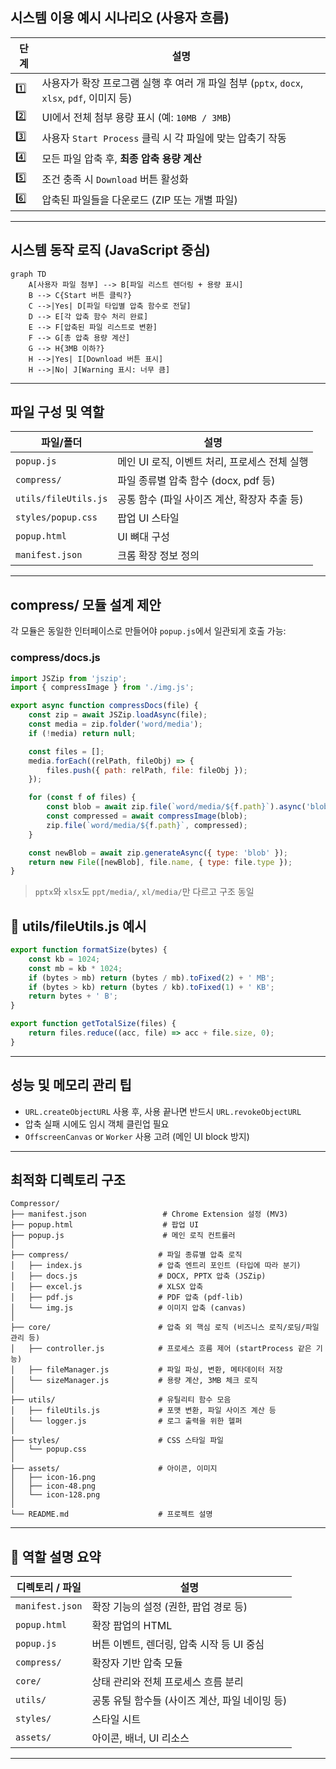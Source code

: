 

## 시스템 이용 예시 시나리오 (사용자 흐름)

| 단계  | 설명                                                                  |
| --- | ------------------------------------------------------------------- |
| 1️⃣ | 사용자가 확장 프로그램 실행 후 여러 개 파일 첨부 (`pptx`, `docx`, `xlsx`, `pdf`, 이미지 등) |
| 2️⃣ | UI에서 전체 첨부 용량 표시 (예: `10MB / 3MB`)                                  |
| 3️⃣ | 사용자 `Start Process` 클릭 시 각 파일에 맞는 압축기 작동                            |
| 4️⃣ | 모든 파일 압축 후, **최종 압축 용량 계산**                                         |
| 5️⃣ | 조건 충족 시 `Download` 버튼 활성화                                           |
| 6️⃣ | 압축된 파일들을 다운로드 (ZIP 또는 개별 파일)                                        |

---

## 시스템 동작 로직 (JavaScript 중심)

```mermaid
graph TD
    A[사용자 파일 첨부] --> B[파일 리스트 렌더링 + 용량 표시]
    B --> C{Start 버튼 클릭?}
    C -->|Yes| D[파일 타입별 압축 함수로 전달]
    D --> E[각 압축 함수 처리 완료]
    E --> F[압축된 파일 리스트로 변환]
    F --> G[총 압축 용량 계산]
    G --> H{3MB 이하?}
    H -->|Yes| I[Download 버튼 표시]
    H -->|No| J[Warning 표시: 너무 큼]
```

---

## 파일 구성 및 역할

| 파일/폴더                | 설명                           |
| -------------------- | ---------------------------- |
| `popup.js`           | 메인 UI 로직, 이벤트 처리, 프로세스 전체 실행 |
| `compress/`          | 파일 종류별 압축 함수 (docx, pdf 등)   |
| `utils/fileUtils.js` | 공통 함수 (파일 사이즈 계산, 확장자 추출 등)  |
| `styles/popup.css`   | 팝업 UI 스타일                    |
| `popup.html`         | UI 뼈대 구성                     |
| `manifest.json`      | 크롬 확장 정보 정의                  |

---

## compress/ 모듈 설계 제안

각 모듈은 동일한 인터페이스로 만들어야 `popup.js`에서 일관되게 호출 가능:

### compress/docs.js

```js
import JSZip from 'jszip';
import { compressImage } from './img.js';

export async function compressDocs(file) {
	const zip = await JSZip.loadAsync(file);
	const media = zip.folder('word/media');
	if (!media) return null;

	const files = [];
	media.forEach((relPath, fileObj) => {
		files.push({ path: relPath, file: fileObj });
	});

	for (const f of files) {
		const blob = await zip.file(`word/media/${f.path}`).async('blob');
		const compressed = await compressImage(blob);
		zip.file(`word/media/${f.path}`, compressed);
	}

	const newBlob = await zip.generateAsync({ type: 'blob' });
	return new File([newBlob], file.name, { type: file.type });
}
```

> `pptx`와 `xlsx`도 `ppt/media/`, `xl/media/`만 다르고 구조 동일


## 📐 utils/fileUtils.js 예시

```js
export function formatSize(bytes) {
	const kb = 1024;
	const mb = kb * 1024;
	if (bytes > mb) return (bytes / mb).toFixed(2) + ' MB';
	if (bytes > kb) return (bytes / kb).toFixed(1) + ' KB';
	return bytes + ' B';
}

export function getTotalSize(files) {
	return files.reduce((acc, file) => acc + file.size, 0);
}
```

---

## 성능 및 메모리 관리 팁

* `URL.createObjectURL` 사용 후, 사용 끝나면 반드시 `URL.revokeObjectURL`
* 압축 실패 시에도 임시 객체 클린업 필요
* `OffscreenCanvas` or `Worker` 사용 고려 (메인 UI block 방지)

---

## 최적화 디렉토리 구조

```
Compressor/
├── manifest.json                 # Chrome Extension 설정 (MV3)
├── popup.html                    # 팝업 UI
├── popup.js                      # 메인 로직 컨트롤러
│
├── compress/                    # 파일 종류별 압축 로직
│   ├── index.js                 # 압축 엔트리 포인트 (타입에 따라 분기)
│   ├── docs.js                  # DOCX, PPTX 압축 (JSZip)
│   ├── excel.js                 # XLSX 압축
│   ├── pdf.js                   # PDF 압축 (pdf-lib)
│   └── img.js                   # 이미지 압축 (canvas)
│
├── core/                        # 압축 외 핵심 로직 (비즈니스 로직/로딩/파일 관리 등)
│   ├── controller.js            # 프로세스 흐름 제어 (startProcess 같은 기능)
│   ├── fileManager.js           # 파일 파싱, 변환, 메타데이터 저장
│   └── sizeManager.js           # 용량 계산, 3MB 체크 로직
│
├── utils/                       # 유틸리티 함수 모음
│   ├── fileUtils.js             # 포맷 변환, 파일 사이즈 계산 등
│   └── logger.js                # 로그 출력을 위한 헬퍼
│
├── styles/                      # CSS 스타일 파일
│   └── popup.css
│
├── assets/                      # 아이콘, 이미지
│   ├── icon-16.png
│   ├── icon-48.png
│   └── icon-128.png
│
└── README.md                    # 프로젝트 설명
```

---

## 📌 역할 설명 요약

| 디렉토리 / 파일       | 설명                           |
| --------------- | ---------------------------- |
| `manifest.json` | 확장 기능의 설정 (권한, 팝업 경로 등)      |
| `popup.html`    | 확장 팝업의 HTML                  |
| `popup.js`      | 버튼 이벤트, 렌더링, 압축 시작 등 UI 중심   |
| `compress/`     | 확장자 기반 압축 모듈                 |
| `core/`         | 상태 관리와 전체 프로세스 흐름 분리         |
| `utils/`        | 공통 유틸 함수들 (사이즈 계산, 파일 네이밍 등) |
| `styles/`       | 스타일 시트                       |
| `assets/`       | 아이콘, 배너, UI 리소스              |

---


